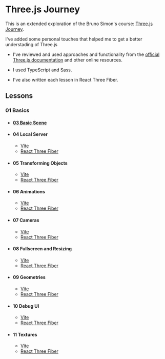 # Three.js Journey

This is an extended exploration of the Bruno Simon's course: [Three.js Journey](https://threejs-journey.xyz/).

I've added some personal touches that helped me to get a better understading of Three.js

- I've reviewed and used approaches and functionality from the [official Three.js documentation](https://threejs.org/docs/index.html#manual/introduction/Creating-a-scene)  and other online resources.

- I used TypeScript and Sass.

- I've also written each lesson in React Three Fiber.

## Lessons

### 01 Basics

- #### [03 Basic Scene](./03%20Basic%20Scene)

- #### 04 Local Server
  - [Vite](./04%20Local%20server/Vite)
  - [React Three Fiber](./04%20Local%20server/react-three-fiber)

- #### 05 Transforming Objects
  - [Vite](./05%20Transforming%20Objects/Vite)
  - [React Three Fiber](./05%20Transforming%20Objects/react-three-fiber)

- #### 06 Animations
  - [Vite](./06%20Animations/Vite)
  - [React Three Fiber](./06%20Animations/react-three-fiber)

- #### 07 Cameras
  - [Vite](./07%20Cameras/Vite)
  - [React Three Fiber](./07%20Cameras/react-three-fiber)

- #### 08 Fullscreen and Resizing
  - [Vite](./08%20Fullscreen%20and%20Resizing/Vite)
  - [React Three Fiber](./08%20Fullscreen%20and%20Resizing/react-three-fiber)

- #### 09 Geometries
  - [Vite](./09%20Geometries/Vite)
  - [React Three Fiber](./09%20Geometries/react-three-fiber)

- #### 10 Debug UI
  - [Vite](./10%20Debug%20UI/Vite)
  - [React Three Fiber](./10%20Debug%20UI/react-three-fiber)

- #### 11 Textures
  - [Vite](./11%20Textures/Vite)
  - [React Three Fiber](./11%20Textures/react-three-fiber)

